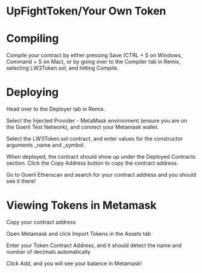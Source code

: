 # UpFightToken/Your Own Token 

# Compiling

Compile your contract by either pressing Save (CTRL + S on Windows, Command + S on Mac), or by going over to the Compiler tab in Remix, selecting LW3Token.sol, and hitting Compile.

# Deploying

Head over to the Deployer tab in Remix.

Select the Injected Provider - MetaMask environment (ensure you are on the Goerli Test Network), and connect your Metamask wallet.

Select the LW3Token.sol contract, and enter values for the constructor arguments _name and _symbol.

When deployed, the contract should show up under the Deployed Contracts section. Click the Copy Address button to copy the contract address.

Go to Goerli Etherscan and search for your contract address and you should see it there!

# Viewing Tokens in Metamask

Copy your contract address

Open Metamask and click Import Tokens in the Assets tab

Enter your Token Contract Address, and it should detect the name and number of decimals automatically

Click Add, and you will see your balance in Metamask!
